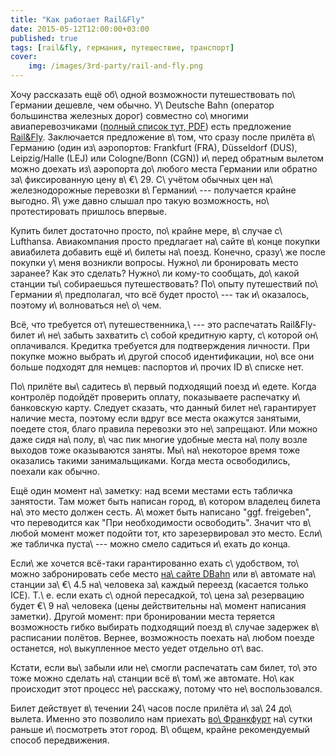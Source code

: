 ```yaml
---
title: "Как работает Rail&Fly"
date: 2015-05-12T12:00:00+03:00
published: true
tags: [rail&fly, германия, путешествие, транспорт]
cover:
    img: /images/3rd-party/rail-and-fly.png
---
```


Хочу рассказать ещё об\ одной возможности путешествовать по\ Германии дешевле, чем обычно. У\ Deutsche Bahn (оператор
большинства железных дорог) совместно со\ многими авиаперевозчиками ([полный список тут, PDF][avia-list]) есть
предложение [Rail&Fly][rf]. Заключается предложение в\ том, что сразу после прилёта в\ Германию (один из\ аэропортов:
Frankfurt (FRA), Düsseldorf (DUS), Leipzig/Halle (LEJ) или Cologne/Bonn (CGN)) и\ перед обратным вылетом можно доехать
из\ аэропорта до\ любого места Германии или обратно за\ фиксированную цену в\ €\ 29. С\ учётом обычных цен
на\ железнодорожные перевозки в\ Германии\ --- получается крайне выгодно. Я\ уже давно слышал про такую возможность,
но\ протестировать пришлось впервые.

<!--more-->

Купить билет достаточно просто, по\ крайне мере, в\ случае с\ Lufthansa. Авиакомпания просто предлагает на\ сайте
в\ конце покупки авиабилета добавить ещё и\ билеты на\ поезд. Конечно, сразу\ же после покупки у\ меня возникли вопросы.
Нужно\ ли бронировать место заранее? Как это сделать? Нужно\ ли кому-то сообщать, до\ какой станции ты\ собираешься
путешествовать? По\ опыту путешествий по\ Германии я\ предполагал, что всё будет просто\ --- так и\ оказалось, поэтому
и\ волноваться не\ о\ чем.

Всё, что требуется от\ путешественника,\ --- это распечатать Rail&Fly-билет и\ не\ забыть захватить с\ собой кредитную
карту, с\ которой он\ оплачивался. Кредитка требуется для подтверждения личности. При покупке можно выбрать и\ другой
способ идентификации, но\ все они больше подходят для немцев: паспортов и\ прочих ID в\ списке нет.

По\ прилёте вы\ садитесь в\ первый подходящий поезд и\ едете. Когда контролёр подойдёт проверить оплату, показываете
распечатку и\ банковскую карту. Следует сказать, что данный билет не\ гарантирует наличие места, поэтому если вдруг все
места окажутся занятыми, поедете стоя, благо правила перевозки это не\ запрещают. Или можно даже сидя на\ полу, в\ час
пик многие удобные места на\ полу возле выходов тоже оказываются заняты. Мы\ на\ некоторое время тоже оказались такими
занимальщиками. Когда места освободились, поехали как обычно.

Ещё один момент на\ заметку: над всеми местами есть табличка занятости. Там может быть написан город, в\ котором
владелец билета на\ это место должен сесть. А\ может быть написано "ggf. freigeben", что переводится как "При
необходимости освободить". Значит что в\ любой момент может подойти тот, кто зарезервировал это место. Если\ же табличка
пуста\ --- можно смело садиться и\ ехать до конца.

Если\ же хочется всё-таки гарантированно ехать с\ удобством, то\ можно забронировать себе место [на\ сайте DBahn][dbahn]
или в\ автомате на\ станции за\ €\ 4.5 на\ человека за\ каждый переезд (касается только ICE). Т.\ е. если ехать с\ одной
пересадкой, то\ цена за\ резервацию будет €\ 9 на\ человека (цены действительны на\ момент написания заметки). Другой
момент: при бронировании места теряется возможность гибко выбирать подходящий поезд в\ случае задержек в\ расписании
полётов. Вернее, возможность поехать на\ любом поезде останется, но\ выкупленное место уедет отдельно от\ вас.

Кстати, если вы\ забыли или не\ смогли распечатать сам билет, то\ это тоже можно сделать на\ станции всё в\ том\ же
автомате. Но\ как происходит этот процесс не\ расскажу, потому что не\ воспользовался.

Билет действует в\ течении 24\ часов после прилёта и\ за\ 24 до\ вылета. Именно это позволило нам приехать
[во\ Франкфурт][frankfurt] на\ сутки раньше и\ посмотреть этот город. В\ общем, крайне рекомендуемый способ
передвижения.

[avia-list]: http://www.bahn.com/i/view/mdb/bahnintern/services/mobilitaet_service/rail_fly_airrail/mdb_88401_20120808_airlines_juli_2012_internetdarstellung.pdf
[dbahn]: http://www.bahn.com/p_en/view/index.shtml
[frankfurt]: /post/frankfurt-am-main/
[rf]: http://www.bahn.com/p_en/view/tourism/flight/rail-and-fly.shtml
